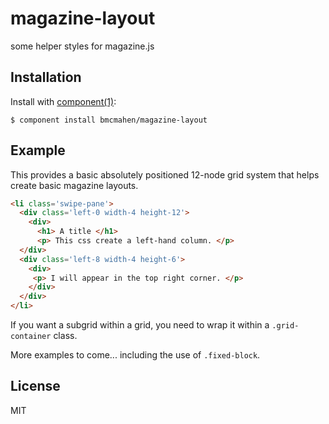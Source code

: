 
# magazine-layout

  some helper styles for magazine.js

## Installation

  Install with [component(1)](http://component.io):

    $ component install bmcmahen/magazine-layout

## Example

  This provides a basic absolutely positioned 12-node grid system that helps create basic magazine layouts.

```html
<li class='swipe-pane'>
  <div class='left-0 width-4 height-12'>
    <div>
      <h1> A title </h1>
      <p> This css create a left-hand column. </p>
  </div>
  <div class='left-8 width-4 height-6'>
    <div>
     <p> I will appear in the top right corner. </p>
    </div>
  </div>
</li>
```

  If you want a subgrid within a grid, you need to wrap it within a `.grid-container` class.

  More examples to come... including the use of `.fixed-block`.


## License

  MIT
